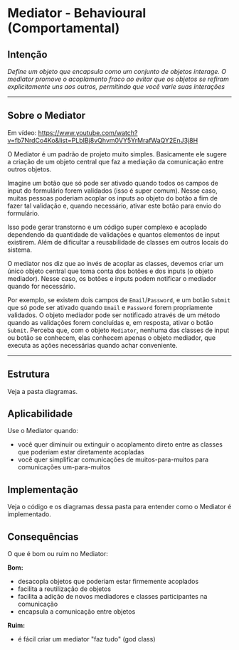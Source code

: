 # Mediator - Behavioural (Comportamental)

## Intenção

*Define um objeto que encapsula como um conjunto de objetos interage. O mediator promove o acoplamento fraco ao evitar que os objetos se refiram explicitamente uns aos outros, permitindo que você varie suas interações*

---

## Sobre o Mediator

Em vídeo: https://www.youtube.com/watch?v=fb7NrdCo4Ko&list=PLbIBj8vQhvm0VY5YrMrafWaQY2EnJ3j8H

O Mediator é um padrão de projeto muito simples. Basicamente ele sugere a criação de um objeto central que faz a mediação da comunicação entre outros objetos.

Imagine um botão que só pode ser ativado quando todos os campos de input do formulário forem validados (isso é super comum). Nesse caso, muitas pessoas poderiam acoplar os inputs ao objeto do botão a fim de fazer tal validação e, quando necessário, ativar este botão para envio do formulário. 

Isso pode gerar transtorno e um código super complexo e acoplado dependendo da quantidade de validações e quantos elementos de input existirem. Além de dificultar a reusabilidade de classes em outros locais do sistema.

O mediator nos diz que ao invés de acoplar as classes, devemos criar um único objeto central que toma conta dos botões e dos inputs (o objeto mediador). Nesse caso, os botões e inputs podem notificar o mediador quando for necessário.

Por exemplo, se existem dois campos de `Email`/`Password`, e um botão `Submit` que só pode ser ativado quando `Email` e `Password` forem propriamente validados. O objeto mediador pode ser notificado através de um método quando as validações forem concluídas e, em resposta, ativar o botão `Submit`. Perceba que, com o objeto `Mediator`, nenhuma das classes de input ou botão se conhecem, elas conhecem apenas o objeto mediador, que executa as ações necessárias quando achar conveniente. 

---

## Estrutura

Veja a pasta diagramas.

## Aplicabilidade

Use o Mediator quando:

- você quer diminuir ou extinguir o acoplamento direto entre as classes que poderiam estar diretamente acopladas
- você quer simplificar comunicações de muitos-para-muitos para comunicações um-para-muitos

## Implementação

Veja o código e os diagramas dessa pasta para entender como o Mediator é implementado.

## Consequências

O que é bom ou ruim no Mediator:

**Bom:**
- desacopla objetos que poderiam estar firmemente acoplados
- facilita a reutilização de objetos
- facilita a adição de novos mediadores e classes participantes na comunicação
- encapsula a comunicação entre objetos

**Ruim:**
- é fácil criar um mediator "faz tudo" (god class)